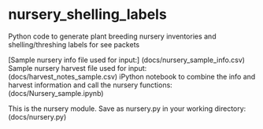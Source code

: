 # nursery_shelling_labels
Python code to generate plant breeding nursery inventories and shelling/threshing labels for see packets
  
[Sample nursery info file used for input:] (docs/nursery_sample_info.csv)  
Sample nursery harvest file used for input: (docs/harvest_notes_sample.csv)
iPython notebook to combine the info and harvest information and call the nursery functions: (docs/Nursery_sample.ipynb)

This is the nursery module. Save as nursery.py in your working directory: (docs/nursery.py)
